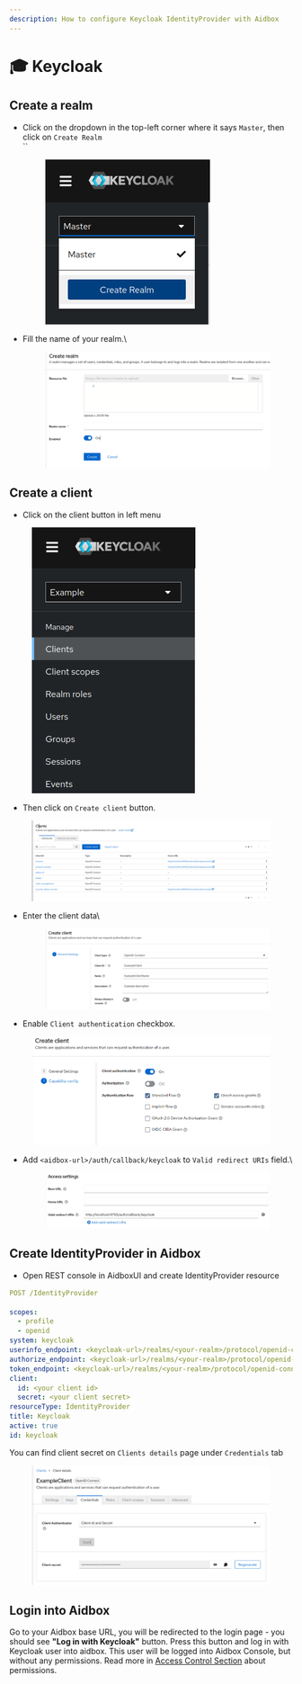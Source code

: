```yaml
---
description: How to configure Keycloak IdentityProvider with Aidbox
---
```


# 🎓 Keycloak

## Create a realm

*   Click on the dropdown in the top-left corner where it says `Master`, then click on `Create Realm`\
    ``

    <figure><img src="../../../.gitbook/assets/image (1) (1).png" alt=""><figcaption></figcaption></figure>
*   Fill the name of your realm.\


    <figure><img src="../../../.gitbook/assets/image (6) (2).png" alt=""><figcaption></figcaption></figure>

## Create a client

* Click on the client button in left menu&#x20;

<figure><img src="../../../.gitbook/assets/image (8) (1).png" alt=""><figcaption></figcaption></figure>

* Then click on `Create client` button.

<figure><img src="../../../.gitbook/assets/image (10).png" alt=""><figcaption></figcaption></figure>

*   Enter the client data\


    <figure><img src="../../../.gitbook/assets/image (9).png" alt=""><figcaption></figcaption></figure>
* Enable `Client authentication` checkbox.

<figure><img src="../../../.gitbook/assets/image (2) (1).png" alt=""><figcaption></figcaption></figure>

*   Add `<aidbox-url>/auth/callback/keycloak` to `Valid redirect URIs` field.\


    <figure><img src="../../../.gitbook/assets/image (3) (2).png" alt=""><figcaption></figcaption></figure>

## Create IdentityProvider in Aidbox

* Open REST console in AidboxUI and create IdentityProvider resource

```yaml
POST /IdentityProvider

scopes:
  - profile
  - openid
system: keycloak
userinfo_endpoint: <keycloak-url>/realms/<your-realm>/protocol/openid-connect/userinfo
authorize_endpoint: <keycloak-url>/realms/<your-realm>/protocol/openid-connect/auth
token_endpoint: <keycloak-url>/realms/<your-realm>/protocol/openid-connect/token
client:
  id: <your client id>
  secret: <your client secret>
resourceType: IdentityProvider
title: Keycloak
active: true
id: keycloak
```

You can find client secret on `Clients details` page under `Credentials` tab

<figure><img src="../../../.gitbook/assets/image (4) (1).png" alt=""><figcaption></figcaption></figure>

## Login into Aidbox

Go to your Aidbox base URL, you will be redirected to the login page - you should see **"Log in with Keycloak"** button. Press this button and log in with Keycloak user into aidbox. This user will be logged into Aidbox Console, but without any permissions. Read more in [Access Control Section](../../security/) about permissions.
